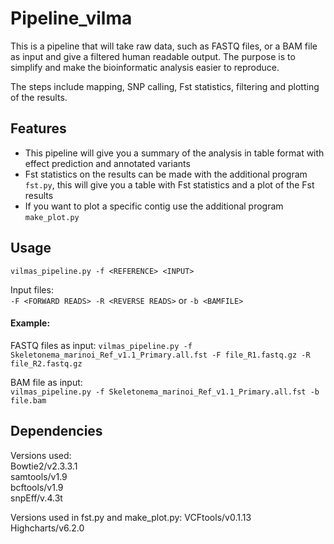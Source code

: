 # Pipeline_vilma

This is a pipeline that will take raw data, such as FASTQ files, or a BAM file as input and give a filtered human readable output. The purpose is to simplify and make the bioinformatic analysis easier to reproduce.

The steps include mapping, SNP calling, Fst statistics, filtering and plotting of the results.  

## Features  
* This pipeline will give you a summary of the analysis in table format with effect prediction and annotated variants  
* Fst statistics on the results can be made with the additional program `fst.py`, this will give you a table with Fst statistics and a plot of the Fst results
* If you want to plot a specific contig use the additional program `make_plot.py`

## Usage  
`vilmas_pipeline.py -f <REFERENCE> <INPUT>`     

Input files:  
`-F <FORWARD READS> -R <REVERSE READS>` or `-b <BAMFILE>` 
   
#### Example:  
FASTQ files as input:
`vilmas_pipeline.py -f Skeletonema_marinoi_Ref_v1.1_Primary.all.fst -F file_R1.fastq.gz -R file_R2.fastq.gz`  

BAM file as input:   
`vilmas_pipeline.py -f Skeletonema_marinoi_Ref_v1.1_Primary.all.fst -b file.bam`

## Dependencies

Versions used:  
Bowtie2/v2.3.3.1  
samtools/v1.9  
bcftools/v1.9  
snpEff/v.4.3t

Versions used in fst.py and make_plot.py:
VCFtools/v0.1.13  
Highcharts/v6.2.0


